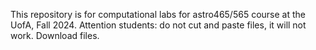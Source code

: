 This repository is for computational labs for astro465/565 course at the UofA, Fall 2024.
Attention students: do not cut and paste files, it will not work. Download files.
